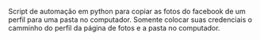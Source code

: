 Script de automação em python para copiar as fotos do facebook de um perfil para uma pasta no computador. Somente colocar suas credenciais o camminho do perfil da página de fotos e a pasta no computador.
